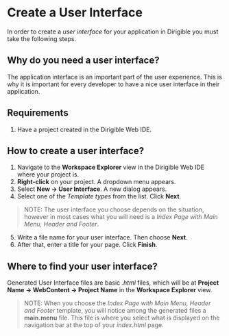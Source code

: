 # Create a User Interface

In order to create a _user interface_ for your application in Dirigible you must take the following steps.

## Why do you need a user interface?

The application interface is an important part of the user experience. This is why it is important for every developer to have a nice user interface in their application.


## Requirements

1. Have a project created in the Dirigible Web IDE.

## How to create a user interface?

1.  Navigate to the **Workspace Explorer** view in the Dirigible Web IDE where your project is.
2. **Right-click** on your project. A dropdown menu appears.
3. Select **New -> User Interface**. A new dialog appears.
4. Select one of the _Template types_ from the list. Click **Next**.

  > NOTE: The user interface you choose depends on the situation, however in most cases what you will need is a _Index Page with Main Menu, Header and Footer_.

5. Write a file name for your user interface. Then choose **Next**.
6. After that, enter a title for your page. Click **Finish**.

## Where to find your user interface?

Generated User Interface files are basic _.html_ files, which will be at **Project Name -> WebContent -> Project Name** in the **Workspace Explorer** view.

> NOTE: When you choose the _Index Page with Main Menu, Header and Footer_ template, you will notice among the generated files a **main.menu** file. This file is where you select what is displayed on the navigation bar at the top of your _index.html_ page.
